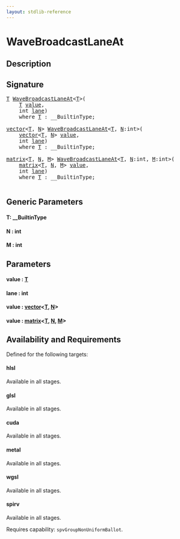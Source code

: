 ```yaml
---
layout: stdlib-reference
---
```


# WaveBroadcastLaneAt

## Description





## Signature 

<pre>
<a href="wavebroadcastlaneat-04dh.md#typeparam-T" class="code_type">T</a> <a href="wavebroadcastlaneat-04dh.md">WaveBroadcastLaneAt</a>&lt;<a href="wavebroadcastlaneat-04dh.md#typeparam-T" class="code_type">T</a>&gt;(
    <a href="wavebroadcastlaneat-04dh.md#typeparam-T" class="code_type">T</a> <a href="wavebroadcastlaneat-04dh.md#decl-value" class="code_param">value</a>,
    <span class="code_keyword">int</span> <a href="wavebroadcastlaneat-04dh.md#decl-lane" class="code_param">lane</a>)
    <span class='code_keyword'>where</span> <a href="wavebroadcastlaneat-04dh.md#typeparam-T" class="code_type">T</a> : __BuiltinType;

<a href="../types/vector/index.md" class="code_type">vector</a>&lt;<a href="wavebroadcastlaneat-04dh.md#typeparam-T" class="code_type">T</a>, <a href="wavebroadcastlaneat-04dh.md#decl-N" class="code_var">N</a>&gt; <a href="wavebroadcastlaneat-04dh.md">WaveBroadcastLaneAt</a>&lt;<a href="wavebroadcastlaneat-04dh.md#typeparam-T" class="code_type">T</a>, <a href="wavebroadcastlaneat-04dh.md#decl-N" class="code_var">N</a>:<span class="code_keyword">int</span>&gt;(
    <a href="../types/vector/index.md" class="code_type">vector</a>&lt;<a href="wavebroadcastlaneat-04dh.md#typeparam-T" class="code_type">T</a>, <a href="wavebroadcastlaneat-04dh.md#decl-N" class="code_var">N</a>&gt; <a href="wavebroadcastlaneat-04dh.md#decl-value" class="code_param">value</a>,
    <span class="code_keyword">int</span> <a href="wavebroadcastlaneat-04dh.md#decl-lane" class="code_param">lane</a>)
    <span class='code_keyword'>where</span> <a href="wavebroadcastlaneat-04dh.md#typeparam-T" class="code_type">T</a> : __BuiltinType;

<a href="../types/matrix/index.md" class="code_type">matrix</a>&lt;<a href="wavebroadcastlaneat-04dh.md#typeparam-T" class="code_type">T</a>, <a href="wavebroadcastlaneat-04dh.md#decl-N" class="code_var">N</a>, <a href="wavebroadcastlaneat-04dh.md#decl-M" class="code_var">M</a>&gt; <a href="wavebroadcastlaneat-04dh.md">WaveBroadcastLaneAt</a>&lt;<a href="wavebroadcastlaneat-04dh.md#typeparam-T" class="code_type">T</a>, <a href="wavebroadcastlaneat-04dh.md#decl-N" class="code_var">N</a>:<span class="code_keyword">int</span>, <a href="wavebroadcastlaneat-04dh.md#decl-M" class="code_var">M</a>:<span class="code_keyword">int</span>&gt;(
    <a href="../types/matrix/index.md" class="code_type">matrix</a>&lt;<a href="wavebroadcastlaneat-04dh.md#typeparam-T" class="code_type">T</a>, <a href="wavebroadcastlaneat-04dh.md#decl-N" class="code_var">N</a>, <a href="wavebroadcastlaneat-04dh.md#decl-M" class="code_var">M</a>&gt; <a href="wavebroadcastlaneat-04dh.md#decl-value" class="code_param">value</a>,
    <span class="code_keyword">int</span> <a href="wavebroadcastlaneat-04dh.md#decl-lane" class="code_param">lane</a>)
    <span class='code_keyword'>where</span> <a href="wavebroadcastlaneat-04dh.md#typeparam-T" class="code_type">T</a> : __BuiltinType;

</pre>

## Generic Parameters

####  <a id="typeparam-T"></a>T: \_\_BuiltinType
####  <a id="decl-N"></a>N  : int
####  <a id="decl-M"></a>M  : int

## Parameters

####  <a id="decl-value"></a>value  : [T](wavebroadcastlaneat-04dh.md#typeparam-T)
####  <a id="decl-lane"></a>lane  : int
####  <a id="decl-value"></a>value  : [vector](../types/vector/index.md)\<[T](../types/vector/index.md#typeparam-T), [N](../types/vector/index.md#decl-N)\>
####  <a id="decl-value"></a>value  : [matrix](../types/matrix/index.md)\<[T](../types/matrix/t-0.md), [N](../types/matrix/index.md#decl-N), [M](../types/matrix/index.md#decl-M)\>

## Availability and Requirements

Defined for the following targets:

#### hlsl
Available in all stages.

#### glsl
Available in all stages.

#### cuda
Available in all stages.

#### metal
Available in all stages.

#### wgsl
Available in all stages.

#### spirv
Available in all stages.

Requires capability: `spvGroupNonUniformBallot`.



<script>
// Fix .md links to .html when on ReadTheDocs
if (window.location.hostname.includes('readthedocs') || 
    window.location.hostname.includes('rtfd.io')) {
  document.addEventListener('DOMContentLoaded', function() {
    const links = document.querySelectorAll('a');
    links.forEach(link => {
      if (link.getAttribute('href') && link.getAttribute('href').endsWith('.md')) {
        link.href = link.href.replace(/\.md($|#|\?)/, '.html$1');
      }
    });
  });
}
</script>
